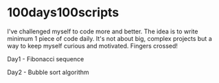 # 100days100scripts
I've challenged myself to code more and better. The idea is to write minimum 1 piece of code daily. It's not about big, complex projects but a way to keep myself curious and motivated. Fingers crossed!

Day1 - Fibonacci sequence

Day2 - Bubble sort algorithm
